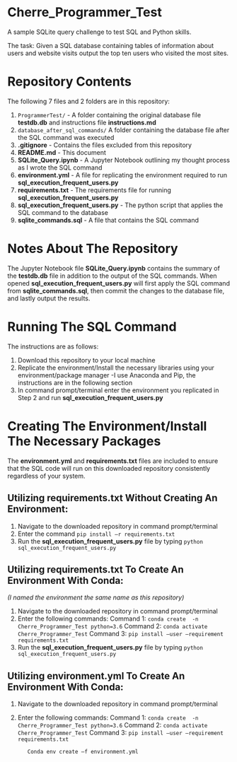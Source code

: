 # Cherre_Programmer_Test
A sample SQLite query challenge to test SQL and Python skills.

The task: Given a SQL database containing tables of information about users and website visits output the top ten users who visited the most sites.

# Repository Contents
The following 7 files and 2 folders are in this repository:

1. `ProgrammerTest/` - A folder containing the original database file **testdb.db** and instructions file **instructions.md**
2. `database_after_sql_commands/` A folder containing the database file after the SQL command was executed
3. **.gitignore** - Contains the files excluded from this repository 
4. **README.md** - This document
5. **SQLite_Query.ipynb** - A Jupyter Notebook outlining my thought process as I wrote the SQL command
6. **environment.yml** - A file for replicating the environment required to run **sql_execution_frequent_users.py**
7. **requirements.txt** - The requirements file for running **sql_execution_frequent_users.py**
8. **sql_execution_frequent_users.py** - The python script that applies the SQL command to the database
9. **sqlite_commands.sql** - A file that contains the SQL command

# Notes About The Repository
The Jupyter Notebook file **SQLite_Query.ipynb** contains the summary of the **testdb.db** file in addition to the output of the SQL commands. When opened **sql_execution_frequent_users.py** will first apply the SQL command from **sqlite_commands.sql**, then commit the changes to the database file, and lastly output the results.

# Running The SQL Command
The instructions are as follows:

1. Download this repository to your local machine
2. Replicate the environment/Install the necessary libraries using your environment/package manager
    -I use Anaconda and Pip, the instructions are in the following section
3. In command prompt/terminal enter the environment you replicated in Step 2 and run **sql_execution_frequent_users.py**

# Creating The Environment/Install The Necessary Packages
The **environment.yml** and **requirements.txt** files are included to ensure that the SQL code will run on this downloaded repository consistently regardless of your system.

## Utilizing requirements.txt Without Creating An Environment:
1. Navigate to the downloaded repository in command prompt/terminal
2. Enter the command `pip install –r requirements.txt`
3. Run the **sql_execution_frequent_users.py** file by typing `python sql_execution_frequent_users.py`

## Utilizing requirements.txt To Create An Environment With Conda:
*(I named the environment the same name as this repository)*
1. Navigate to the downloaded repository in command prompt/terminal
2. Enter the following commands:
          Command 1: `conda create  -n Cherre_Programmer_Test python=3.6`
          Command 2: `conda activate Cherre_Programmer_Test`
          Command 3: `pip install –user –requirement requirements.txt`
3. Run the **sql_execution_frequent_users.py** file by typing `python sql_execution_frequent_users.py`

## Utilizing environment.yml To Create An Environment With Conda:
1. Navigate to the downloaded repository in command prompt/terminal
2. Enter the following commands:
          Command 1: `conda create  -n Cherre_Programmer_Test python=3.6`
          Command 2: `conda activate Cherre_Programmer_Test`
          Command 3: `pip install –user –requirement requirements.txt`
          
          Conda env create –f environment.yml
